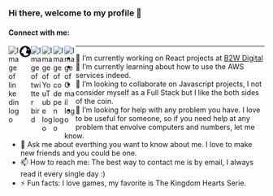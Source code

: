 ### Hi there, welcome to my profile 👋

#### Connect with me:

[<img align="left" alt="Image of linkedin logo" width="22px" src="https://cdn.jsdelivr.net/npm/simple-icons@v3/icons/linkedin.svg" />][linkedin]
[<img align="left" alt="Image of Earth Planet" width="22px" src="https://raw.githubusercontent.com/iconic/open-iconic/master/svg/globe.svg" />][website]
[<img align="left" alt="Image of twitter bird" width="22px" src="https://cdn.jsdelivr.net/npm/simple-icons@v3/icons/twitter.svg" />][twitter]
[<img align="left" alt="Image of YouTube logo" width="22px" src="https://cdn.jsdelivr.net/npm/simple-icons@v3/icons/youtube.svg" />][youtube]
[<img align="left" alt="Image of codepen logo" width="22px" src="https://cdn.jsdelivr.net/npm/simple-icons@v3/icons/codepen.svg" />][codepen]
[<img align="left" alt="Image of Gmail logo" width="22px" src="https://cdn.jsdelivr.net/npm/simple-icons@v3/icons/gmail.svg" />][email]

---

- 🔭 I’m currently working on React projects at [B2W Digital](https://ri.b2w.digital/en) 
- 🌱 I’m currently learning about how to use the AWS services indeed.
- 👯 I’m looking to collaborate on Javascript projects, I not consider myself as a Full Stack but I like the both sides of the coin.
- 🤔 I’m looking for help with any problem you have. I love to be useful for someone, so if you need help at any problem that envolve computers and numbers, let me know.
- 💬 Ask me about everthing you want to know about me. I love to make new friends and you could be one.
- 📫 How to reach me: The best way to contact me is by email, I always read it every single day :)
- ⚡ Fun facts: I love games, my favorite is The Kingdom Hearts Serie. 


[website]: https://emmkant.com
[twitter]: https://twitter.com/emmanuelkantf
[youtube]: https://www.youtube.com/channel/UCKvqGl-t1u5DgH7BGshEq0w
[linkedin]: https://linkedin.com/in/emmanuel-kant-duarte
[email]: mailto:emmanuelkant.duarte@gmail.com
[codepen]: https://codepen.io/EmmanuelKant
